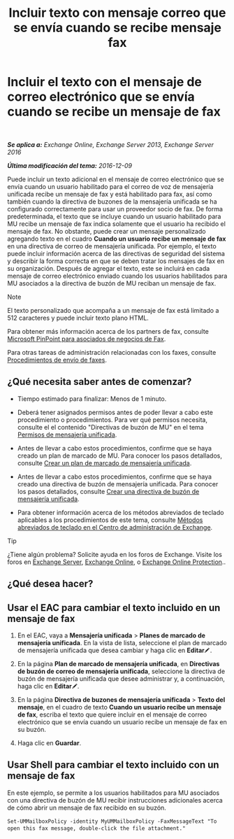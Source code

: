 ﻿---
title: 'Incluir texto con mensaje correo que se envía cuando se recibe mensaje fax'
TOCTitle: Incluir el texto con el mensaje de correo electrónico que se envía cuando se recibe un mensaje de fax
ms:assetid: 48244e58-b7d6-4f0e-bbae-d22bf0fc11ff
ms:mtpsurl: https://technet.microsoft.com/es-es/library/Bb201684(v=EXCHG.150)
ms:contentKeyID: 51406504
ms.date: 05/22/2018
mtps_version: v=EXCHG.150
ms.translationtype: MT
---

# Incluir el texto con el mensaje de correo electrónico que se envía cuando se recibe un mensaje de fax

 

_**Se aplica a:** Exchange Online, Exchange Server 2013, Exchange Server 2016_

_**Última modificación del tema:** 2016-12-09_

Puede incluir un texto adicional en el mensaje de correo electrónico que se envía cuando un usuario habilitado para el correo de voz de mensajería unificada recibe un mensaje de fax y está habilitado para fax, así como también cuando la directiva de buzones de la mensajería unificada se ha configurado correctamente para usar un proveedor socio de fax. De forma predeterminada, el texto que se incluye cuando un usuario habilitado para MU recibe un mensaje de fax indica solamente que el usuario ha recibido el mensaje de fax. No obstante, puede crear un mensaje personalizado agregando texto en el cuadro **Cuando un usuario recibe un mensaje de fax** en una directiva de correo de mensajería unificada. Por ejemplo, el texto puede incluir información acerca de las directivas de seguridad del sistema y describir la forma correcta en que se deben tratar los mensajes de fax en su organización. Después de agregar el texto, este se incluirá en cada mensaje de correo electrónico enviado cuando los usuarios habilitados para MU asociados a la directiva de buzón de MU reciban un mensaje de fax.


> [!NOTE]
> El texto personalizado que acompaña a un mensaje de fax está limitado a 512 caracteres y puede incluir texto plano HTML.



Para obtener más información acerca de los partners de fax, consulte [Microsoft PinPoint para asociados de negocios de Fax](https://go.microsoft.com/fwlink/?linkid=190238).

Para otras tareas de administración relacionadas con los faxes, consulte [Procedimientos de envío de faxes](faxing-procedures-exchange-2013-help.md).

## ¿Qué necesita saber antes de comenzar?

  - Tiempo estimado para finalizar: Menos de 1 minuto.

  - Deberá tener asignados permisos antes de poder llevar a cabo este procedimiento o procedimientos. Para ver qué permisos necesita, consulte el el contenido "Directivas de buzón de MU" en el tema [Permisos de mensajería unificada](unified-messaging-permissions-exchange-2013-help.md).

  - Antes de llevar a cabo estos procedimientos, confirme que se haya creado un plan de marcado de MU. Para conocer los pasos detallados, consulte [Crear un plan de marcado de mensajería unificada](https://docs.microsoft.com/es-es/exchange/voice-mail-unified-messaging/connect-voice-mail-system/create-um-dial-plan).

  - Antes de llevar a cabo estos procedimientos, confirme que se haya creado una directiva de buzón de mensajería unificada. Para conocer los pasos detallados, consulte [Crear una directiva de buzón de mensajería unificada](https://docs.microsoft.com/es-es/exchange/voice-mail-unified-messaging/set-up-voice-mail/create-um-mailbox-policy).

  - Para obtener información acerca de los métodos abreviados de teclado aplicables a los procedimientos de este tema, consulte [Métodos abreviados de teclado en el Centro de administración de Exchange](keyboard-shortcuts-in-the-exchange-admin-center-exchange-online-protection-help.md).


> [!TIP]
> ¿Tiene algún problema? Solicite ayuda en los foros de Exchange. Visite los foros en <A href="https://go.microsoft.com/fwlink/p/?linkid=60612">Exchange Server</A>, <A href="https://go.microsoft.com/fwlink/p/?linkid=267542">Exchange Online</A>, o <A href="https://go.microsoft.com/fwlink/p/?linkid=285351">Exchange Online Protection</A>..



## ¿Qué desea hacer?

## Usar el EAC para cambiar el texto incluido en un mensaje de fax

1.  En el EAC, vaya a **Mensajería unificada** \> **Planes de marcado de mensajería unificada**. En la vista de lista, seleccione el plan de marcado de mensajería unificada que desea cambiar y haga clic en **Editar**![Icono Editar](images/Bb124582.6f53ccb2-1f13-4c02-bea0-30690e6ea71d(EXCHG.150).gif "Icono Editar").

2.  En la página **Plan de marcado de mensajería unificada**, en **Directivas de buzón de correo de mensajería unificada**, seleccione la directiva de buzón de mensajería unificada que desee administrar y, a continuación, haga clic en **Editar**![Icono Editar](images/Bb124582.6f53ccb2-1f13-4c02-bea0-30690e6ea71d(EXCHG.150).gif "Icono Editar").

3.  En la página **Directiva de buzones de mensajería unificada** \> **Texto del mensaje**, en el cuadro de texto **Cuando un usuario recibe un mensaje de fax**, escriba el texto que quiere incluir en el mensaje de correo electrónico que se envía cuando un usuario recibe un mensaje de fax en su buzón.

4.  Haga clic en **Guardar**.

## Usar Shell para cambiar el texto incluido con un mensaje de fax

En este ejemplo, se permite a los usuarios habilitados para MU asociados con una directiva de buzón de MU recibir instrucciones adicionales acerca de cómo abrir un mensaje de fax recibido en su buzón.

    Set-UMMailboxPolicy -identity MyUMMailboxPolicy -FaxMessageText "To open this fax message, double-click the file attachment."

